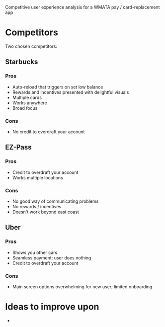 Competitive user experience analysis for a WMATA pay / card-replacement app

# Competitors

Two chosen competitors:

## Starbucks

### Pros

  * Auto-reload that triggers on set low balance
  * Rewards and incentives presented with delightful visuals
  * Multiple cards
  * Works anywhere
  * Broad focus

### Cons

  * No credit to overdraft your account

## EZ-Pass

### Pros

  * Credit to overdraft your account
  * Works multiple locations

### Cons

  * No good way of communicating problems
  * No rewards / incentives
  * Doesn't work beyond east coast

## Uber

### Pros

  * Shows you other cars
  * Seamless payment; user does nothing
  * Credit to overdraft your account

### Cons

  * Main screen options overwhelming for new user; limited onboarding

# Ideas to improve upon

* 
